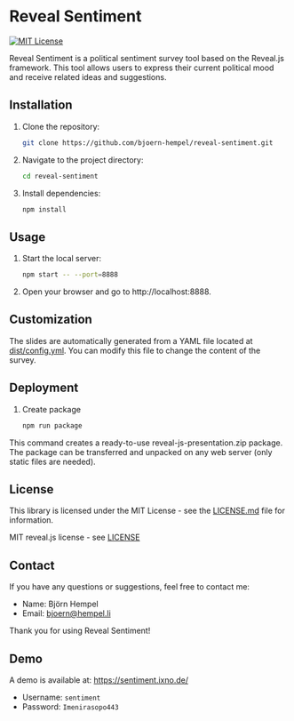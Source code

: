# Reveal Sentiment

[![MIT License](https://img.shields.io/badge/license-MIT-blue.svg)](LICENSE)

Reveal Sentiment is a political sentiment survey tool based on the Reveal.js framework. This tool allows users to express their current political mood and receive related ideas and suggestions.

## Installation

1. Clone the repository:

   ```bash
   git clone https://github.com/bjoern-hempel/reveal-sentiment.git
   ```

2. Navigate to the project directory:

    ```bash
    cd reveal-sentiment
   ```
   
3. Install dependencies:

    ```bash
    npm install
   ```

## Usage

1. Start the local server:

    ```bash
    npm start -- --port=8888
   ```

2. Open your browser and go to http://localhost:8888.

## Customization

The slides are automatically generated from a YAML file located at [dist/config.yml](/dist/config.yml).
You can modify this file to change the content of the survey.

## Deployment

1. Create package

    ```bash
    npm run package
    ```

This command creates a ready-to-use reveal-js-presentation.zip package. The package can be transferred and unpacked on
any web server (only static files are needed). 

## License

This library is licensed under the MIT License - see the [LICENSE.md](/LICENSE.md) file for information.

MIT reveal.js license - see [LICENSE](https://github.com/hakimel/reveal.js/blob/master/LICENSE)

## Contact

If you have any questions or suggestions, feel free to contact me:

* Name: Björn Hempel
* Email: bjoern@hempel.li

Thank you for using Reveal Sentiment!

## Demo

A demo is available at: https://sentiment.ixno.de/

* Username: `sentiment`
* Password: `Imenirasopo443`
